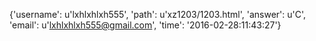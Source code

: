{'username': u'lxhlxhlxh555', 'path': u'xz1203/1203.html', 'answer': u'C', 'email': u'lxhlxhlxh555@gmail.com', 'time': '2016-02-28:11:43:27'}